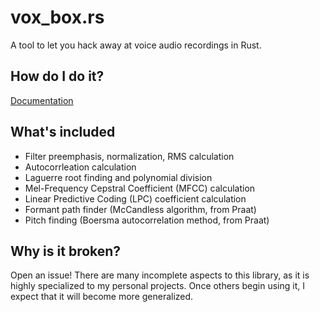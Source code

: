 # vox_box.rs 

A tool to let you hack away at voice audio recordings in Rust.

## How do I do it?

[Documentation](http://www.andrewchristophersmith.com/docs/vox_box/vox_box/index.html)

## What's included

* Filter preemphasis, normalization, RMS calculation
* Autocorrleation calculation
* Laguerre root finding and polynomial division
* Mel-Frequency Cepstral Coefficient (MFCC) calculation
* Linear Predictive Coding (LPC) coefficient calculation
* Formant path finder (McCandless algorithm, from Praat)
* Pitch finding (Boersma autocorrelation method, from Praat)

## Why is it broken?

Open an issue! There are many incomplete aspects to this library, as it is highly specialized to my personal projects. Once others begin using it, I expect that it will become more generalized.

